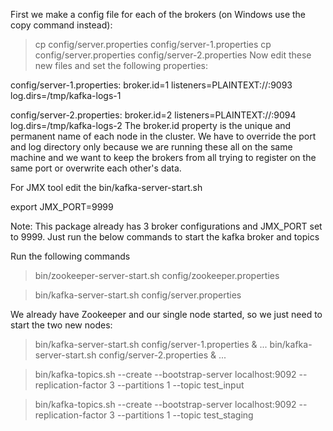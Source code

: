 First we make a config file for each of the brokers (on Windows use the copy command instead):

> cp config/server.properties config/server-1.properties
> cp config/server.properties config/server-2.properties
Now edit these new files and set the following properties:


config/server-1.properties:
    broker.id=1
    listeners=PLAINTEXT://:9093
    log.dirs=/tmp/kafka-logs-1
 
config/server-2.properties:
    broker.id=2
    listeners=PLAINTEXT://:9094
    log.dirs=/tmp/kafka-logs-2
The broker.id property is the unique and permanent name of each node in the cluster. We have to override the port and log directory only because we are running these all on the same machine and we want to keep the brokers from all trying to register on the same port or overwrite each other's data.

For JMX tool edit the bin/kafka-server-start.sh

export JMX_PORT=9999


Note: This package already has 3 broker configurations and JMX_PORT set to 9999. Just run the below commands to start the kafka broker and topics


Run the following commands

>bin/zookeeper-server-start.sh config/zookeeper.properties

>bin/kafka-server-start.sh config/server.properties


We already have Zookeeper and our single node started, so we just need to start the two new nodes:


> bin/kafka-server-start.sh config/server-1.properties &
...
> bin/kafka-server-start.sh config/server-2.properties &
...

>bin/kafka-topics.sh --create --bootstrap-server localhost:9092 --replication-factor 3 --partitions 1 --topic test_input

>bin/kafka-topics.sh --create --bootstrap-server localhost:9092 --replication-factor 3 --partitions 1 --topic test_staging